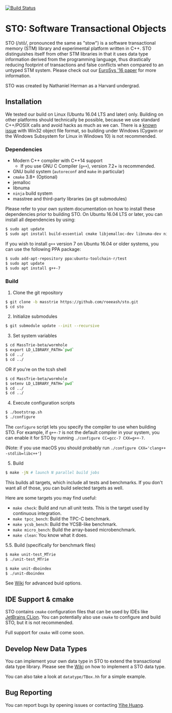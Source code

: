 [![Build Status](https://travis-ci.org/readablesystems/sto.svg?branch=master)](https://travis-ci.org/readablesystems/sto)

# STO: Software Transactional Objects

STO (/stō/, pronounced the same as "stow") is a software transactional
memory (STM) library and experimental
platform written in C++. STO distinguishes itself from other STM
libraries in that it uses data type information derived from the
programming language, thus drastically reducing footprint of
transactions and false conflicts when compared to an untyped STM system.
Please check out our [EuroSys '16
paper](http://www.read.seas.harvard.edu/~kohler/pubs/herman16type-aware.pdf)
for more information.

STO was created by Nathaniel Herman as a Harvard undergrad.

## Installation

We tested our build on Linux (Ubuntu 16.04 LTS and later) only. Building on other platforms
should technically be possible, because we use standard C++/POSIX calls and avoid
hacks as much as we can.
There is a
[known issue](https://stackoverflow.com/questions/16596876/object-file-has-too-many-sections)
with Win32 object file format, so building under Windows (Cygwin or the Windows Subsystem for
Linux in Windows 10) is not recommended.

### Dependencies

- Modern C++ compiler with C++14 support
  - If you use GNU C Compiler (`g++`), version 7.2+ is recommended.
- GNU build system (`autoreconf` and `make` in particular)
- `cmake` 3.8+ (Optional)
- jemalloc
- libnuma
- `ninja` build system
- masstree and third-party libraries (as git submodules)

Please refer to your own system documentation on how to install these
dependencies prior to building STO. On Ubuntu 16.04 LTS or later, you
can install all dependencies by using:
```bash
$ sudo apt update
$ sudo apt install build-essential cmake libjemalloc-dev libnuma-dev ninja-build
```
If you wish to install `g++` version 7 on Ubuntu 16.04 or older systems, you can
use the following PPA package:
```bash
$ sudo add-apt-repository ppa:ubuntu-toolchain-r/test
$ sudo apt update
$ sudo apt install g++-7
```

### Build

1. Clone the git repository
```bash
$ git clone -b masstrie https://github.com/roeeash/sto.git
$ cd sto
```

2. Initialize submodules
```bash
$ git submodule update --init --recursive
```

3. Set system variables
```bash
$ cd MassTrie-beta/wormhole
$ export LD_LIBRARY_PATH=`pwd`
$ cd ../
$ cd ../
```
OR if you're on the tcsh shell

```bash
$ cd MassTrie-beta/wormhole
$ setenv LD_LIBRARY_PATH=`pwd`
$ cd ../
$ cd ../
```

4. Execute configuration scripts
```bash
$ ./bootstrap.sh
$ ./configure
```
The `configure` script lets you specify the compiler to use when building STO.
For example, if `g++-7` is not the default compiler in your system, you can
enable it for STO by running `./configure CC=gcc-7 CXX=g++-7`.

(Note: if you use macOS you should probably run `./configure CXX='clang++ -stdlib=libc++'`)

5. Build
```bash
$ make -jN # launch N parallel build jobs
```
This builds all targets, which include all tests and benchmarks. If you
don't want all of those, you can build selected targets as well.

Here are some targets you may find useful:

- `make check`: Build and run all unit tests. This is the target used
by continuous integration.
- `make tpcc_bench`: Build the TPC-C benchmark.
- `make ycsb_bench`: Build the YCSB-like benchmark.
- `make micro_bench`: Build the array-based microbenchmark.
- `make clean`: You know what it does.


5.5. Build (specifically for benchmark files)

```bash
$ make unit-test_MTrie
$ ./unit-test_MTrie
```

```bash
$ make unit-dboindex
$ ./unit-dboindex
```

See [Wiki](https://github.com/readablesystems/sto/wiki) for advanced buid options.

## IDE Support & cmake

STO contains `cmake` configuration files that can be used by IDEs like
[JetBrains CLion](https://www.jetbrains.com/clion/). You can potentially
also use `cmake` to configure and build STO, but it is not recommended.

Full support for `cmake` will come soon.

## Develop New Data Types

You can implement your own data type in STO to extend the transactional
data type library. Please see the [Wiki](https://github.com/readablesystems/sto/wiki) on how to implement a STO
data type.

You can also take a look at `datatype/TBox.hh` for a simple example.

## Bug Reporting

You can report bugs by opening issues or contacting [Yihe
Huang](https://github.com/huangyihe).

